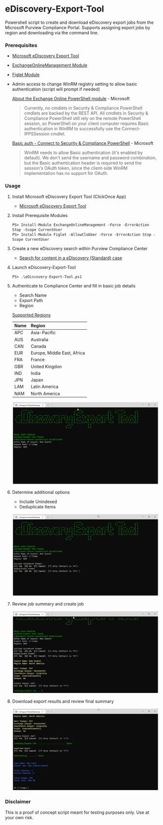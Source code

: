 # eDiscovery-Export-Tool

Powershell script to create and download eDiscovery export jobs from the Microsoft Purview Compliance Portal. Supports assigning export jobs by region and downloading via the command line.

### Prerequisites

- [Microsoft eDiscovery Export Tool](https://learn.microsoft.com/en-us/microsoft-365/compliance/ediscovery-configure-edge-to-export-search-results?view=o365-worldwide)
- [ExchangeOnlineManagement Module](https://www.powershellgallery.com/packages/ExchangeOnlineManagement/)
- [Figlet Module](https://www.powershellgallery.com/packages/Figlet/)
- Admin access to change WinRM registry setting to allow basic authentication (script will prompt if needed)

	[About the Exchange Online PowerShell module](https://learn.microsoft.com/en-us/powershell/exchange/exchange-online-powershell-v2?view=exchange-ps#updates-for-version-300-the-exo-v3-module) - Microsoft

	> Currently, no cmdlets in Security & Compliance PowerShell cmdlets are backed by the REST API. All cmdlets in Security & Compliance PowerShell still rely on the remote PowerShell session, so PowerShell on your client computer requires Basic authentication in WinRM to successfully use the Connect-IPPSSession cmdlet.

	[Basic auth - Connect to Security & Compliance PowerShell](https://learn.microsoft.com/en-us/powershell/exchange/basic-auth-connect-to-scc-powershell?view=exchange-ps) - Microsoft

	> WinRM needs to allow Basic authentication (it's enabled by default). We don't send the username and password combination, but the Basic authentication header is required to send the session's OAuth token, since the client-side WinRM implementation has no support for OAuth. 

### Usage

1. Install Microsoft eDiscovery Export Tool (ClickOnce App)

	- [Microsoft eDiscovery Export Tool](https://complianceclientsdf.blob.core.windows.net/v16/Microsoft.Office.Client.Discovery.UnifiedExportTool.application) 


2. Install Prerequisite Modules

	```
	PS> Install-Module ExchangeOnlineManagement -Force -ErrorAction Stop -Scope CurrentUser
	PS> Install-Module Figlet -AllowClobber -Force -ErrorAction Stop -Scope CurrentUser
	```

3. Create a new eDiscovery search within Purview Compliance Center

	- [Search for content in a eDiscovery (Standard) case](https://learn.microsoft.com/en-us/microsoft-365/compliance/ediscovery-search-for-content?source=recommendations&view=o365-worldwide)
	<p>

4. Launch eDiscovery-Export-Tool

	```
	PS> .\eDiscovery-Export-Tool.ps1
	```

5. Authenticate to Compliance Center and fill in basic job details

	- Search Name
	- Export Path
	- Region

	[Supported Regions](https://learn.microsoft.com/en-us/powershell/module/exchange/set-compliancesecurityfilter?view=exchange-ps#-region)

	| Name |            Region           |
	|------|-----------------------------|
	| APC  | Asia-Pacific                |
	| AUS  | Australia                   |
	| CAN  | Canada                      |
	| EUR  | Europe, Middle East, Africa |
	| FRA  | France                      |
	| GBR  | United Kingdon              |
	| IND  | India                       |
	| JPN  | Japan                       |
	| LAM  | Latin America               |
	| NAM  | North America               |
	<p>

	<img src="imgs/img1.png" style="border: 1px solid white">

6. Determine additional options

	- Include Unindexed
	- Deduplicate Items
	<p>

	<img src="imgs/img2.png" style="border: 1px solid white">

7. Review job summary and create job

	<img src="imgs/img3.png" style="border: 1px solid white">

8. Download export results and review final summary

	<img src="imgs/img4.png" style="border: 1px solid white">

### Disclaimer

This is a proof of concept script meant for testing purposes only. Use at your own risk.
